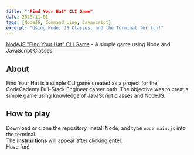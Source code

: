 ```yaml
---
title: ""Find Your Hat" CLI Game"
date: 2020-11-01
tags: [NodeJS, Command Line, Javascript]
excerpt: "Using Node, JS Classes, and the Terminal for fun!"
---
```


[NodeJS "Find Your Hat" CLI Game](https://github.com/vincanger/coding_projects/tree/master/find-your-hat-game) - A simple game using Node and JavaScript Classes

## About
Find Your Hat is a simple CLI game created as a project for the CodeCademy Full-Stack Engineer career path. The objective was to creat a simple game using knowledge of JavaScript classes and NodeJS.  

## How to play
Download or clone the repository, install Node, and type `node main.js` into the terminal.  
The **instructions** will appear after clicking enter.  
Have fun!